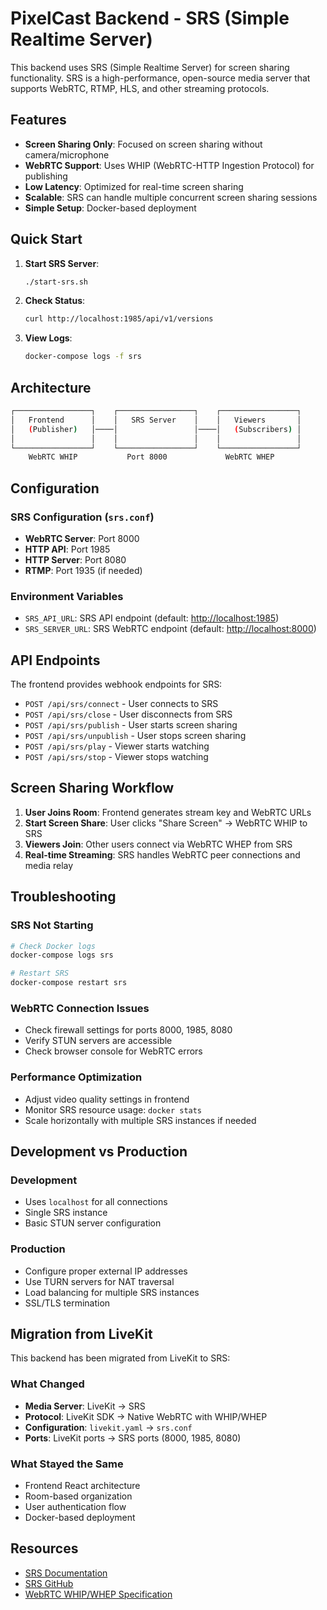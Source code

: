 # PixelCast Backend - SRS (Simple Realtime Server)

This backend uses SRS (Simple Realtime Server) for screen sharing functionality. SRS is a high-performance, open-source media server that supports WebRTC, RTMP, HLS, and other streaming protocols.

## Features

- **Screen Sharing Only**: Focused on screen sharing without camera/microphone
- **WebRTC Support**: Uses WHIP (WebRTC-HTTP Ingestion Protocol) for publishing
- **Low Latency**: Optimized for real-time screen sharing
- **Scalable**: SRS can handle multiple concurrent screen sharing sessions
- **Simple Setup**: Docker-based deployment

## Quick Start

1. **Start SRS Server**:

   ```bash
   ./start-srs.sh
   ```

2. **Check Status**:

   ```bash
   curl http://localhost:1985/api/v1/versions
   ```

3. **View Logs**:

   ```bash
   docker-compose logs -f srs
   ```

## Architecture

```bash
┌─────────────────┐    ┌─────────────────┐    ┌─────────────────┐
│   Frontend      │    │   SRS Server    │    │   Viewers       │
│   (Publisher)   │────│                 │────│   (Subscribers) │
│                 │    │                 │    │                 │
└─────────────────┘    └─────────────────┘    └─────────────────┘
    WebRTC WHIP           Port 8000             WebRTC WHEP
```

## Configuration

### SRS Configuration (`srs.conf`)

- **WebRTC Server**: Port 8000
- **HTTP API**: Port 1985
- **HTTP Server**: Port 8080
- **RTMP**: Port 1935 (if needed)

### Environment Variables

- `SRS_API_URL`: SRS API endpoint (default: <http://localhost:1985>)
- `SRS_SERVER_URL`: SRS WebRTC endpoint (default: <http://localhost:8000>)

## API Endpoints

The frontend provides webhook endpoints for SRS:

- `POST /api/srs/connect` - User connects to SRS
- `POST /api/srs/close` - User disconnects from SRS
- `POST /api/srs/publish` - User starts screen sharing
- `POST /api/srs/unpublish` - User stops screen sharing
- `POST /api/srs/play` - Viewer starts watching
- `POST /api/srs/stop` - Viewer stops watching

## Screen Sharing Workflow

1. **User Joins Room**: Frontend generates stream key and WebRTC URLs
2. **Start Screen Share**: User clicks "Share Screen" → WebRTC WHIP to SRS
3. **Viewers Join**: Other users connect via WebRTC WHEP from SRS
4. **Real-time Streaming**: SRS handles WebRTC peer connections and media relay

## Troubleshooting

### SRS Not Starting

```bash
# Check Docker logs
docker-compose logs srs

# Restart SRS
docker-compose restart srs
```

### WebRTC Connection Issues

- Check firewall settings for ports 8000, 1985, 8080
- Verify STUN servers are accessible
- Check browser console for WebRTC errors

### Performance Optimization

- Adjust video quality settings in frontend
- Monitor SRS resource usage: `docker stats`
- Scale horizontally with multiple SRS instances if needed

## Development vs Production

### Development

- Uses `localhost` for all connections
- Single SRS instance
- Basic STUN server configuration

### Production

- Configure proper external IP addresses
- Use TURN servers for NAT traversal
- Load balancing for multiple SRS instances
- SSL/TLS termination

## Migration from LiveKit

This backend has been migrated from LiveKit to SRS:

### What Changed

- **Media Server**: LiveKit → SRS
- **Protocol**: LiveKit SDK → Native WebRTC with WHIP/WHEP
- **Configuration**: `livekit.yaml` → `srs.conf`
- **Ports**: LiveKit ports → SRS ports (8000, 1985, 8080)

### What Stayed the Same

- Frontend React architecture
- Room-based organization
- User authentication flow
- Docker-based deployment

## Resources

- [SRS Documentation](https://ossrs.io/)
- [SRS GitHub](https://github.com/ossrs/srs)
- [WebRTC WHIP/WHEP Specification](https://www.ietf.org/archive/id/draft-ietf-wish-whip-01.html)

